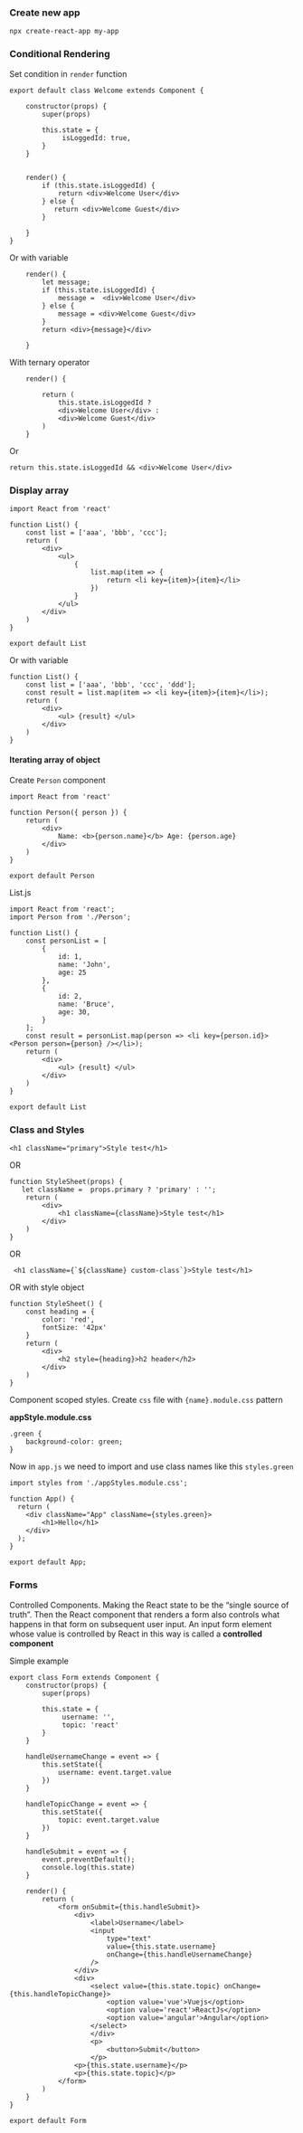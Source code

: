 ### Create new app
```
npx create-react-app my-app
```

### Conditional Rendering
Set condition in `render` function
```
export default class Welcome extends Component {

    constructor(props) {
        super(props)
    
        this.state = {
             isLoggedId: true,
        }
    }
    

    render() {
        if (this.state.isLoggedId) {
            return <div>Welcome User</div> 
        } else {
           return <div>Welcome Guest</div> 
        }
       
    }
}
```
Or with variable
```
    render() {
        let message;
        if (this.state.isLoggedId) {
            message =  <div>Welcome User</div> 
        } else {
            message = <div>Welcome Guest</div> 
        }
        return <div>{message}</div>
       
    }
```
With ternary operator
```
    render() {

        return (
            this.state.isLoggedId ?
            <div>Welcome User</div> :
            <div>Welcome Guest</div> 
        )
    }
```
Or
```
return this.state.isLoggedId && <div>Welcome User</div>
```

### Display array
```
import React from 'react'

function List() {
    const list = ['aaa', 'bbb', 'ccc'];
    return (
        <div>
            <ul>
                {
                    list.map(item => {
                        return <li key={item}>{item}</li>
                    })
                }
            </ul>
        </div>
    )
}

export default List
```
Or with variable
```
function List() {
    const list = ['aaa', 'bbb', 'ccc', 'ddd'];
    const result = list.map(item => <li key={item}>{item}</li>);
    return (
        <div>
            <ul> {result} </ul>
        </div>
    )
}
```
#### Iterating array of object
Create `Person` component
```
import React from 'react'

function Person({ person }) {
    return (
        <div>
            Name: <b>{person.name}</b> Age: {person.age}
        </div>
    )
}

export default Person
```
List.js
```
import React from 'react';
import Person from './Person';

function List() {
    const personList = [
        {
            id: 1,
            name: 'John',
            age: 25
        },
        {
            id: 2,
            name: 'Bruce',
            age: 30,
        }
    ];
    const result = personList.map(person => <li key={person.id}><Person person={person} /></li>);
    return (
        <div>
            <ul> {result} </ul>
        </div>
    )
}

export default List
```

### Class and Styles
```
<h1 className="primary">Style test</h1>
```
OR 
```
function StyleSheet(props) {
   let className =  props.primary ? 'primary' : '';
    return (
        <div>
            <h1 className={className}>Style test</h1>
        </div>
    )
}
```

OR
```
 <h1 className={`${className} custom-class`}>Style test</h1>
```

OR with style object
```
function StyleSheet() {
    const heading = {
        color: 'red',
        fontSize: '42px'
    }
    return (
        <div>
            <h2 style={heading}>h2 header</h2>
        </div>
    )
}
```

Component scoped styles. Create `css` file with `{name}.module.css` pattern

**appStyle.module.css**
```
.green {
    background-color: green;
}
```

Now in `app.js` we need to import and use class names like this `styles.green`
```
import styles from './appStyles.module.css';

function App() {
  return (
    <div className="App" className={styles.green}>
        <h1>Hello</h1>
    </div>
  );
}

export default App;

```

### Forms
Controlled Components. Making the React state to be the “single source of truth”. Then the React component that renders a form also controls what happens in that form on subsequent user input. An input form element whose value is controlled by React in this way is called a **controlled component**

Simple example
```
export class Form extends Component {
    constructor(props) {
        super(props)
    
        this.state = {
             username: '',
             topic: 'react'
        }
    }
    
    handleUsernameChange = event => {
        this.setState({
            username: event.target.value
        })
    }

    handleTopicChange = event => {
        this.setState({
            topic: event.target.value
        })
    }

    handleSubmit = event => {
        event.preventDefault();
        console.log(this.state)
    }

    render() {
        return (
            <form onSubmit={this.handleSubmit}>
                <div>
                    <label>Username</label>
                    <input 
                        type="text" 
                        value={this.state.username} 
                        onChange={this.handleUsernameChange}
                    />
                </div>
                <div>
                    <select value={this.state.topic} onChange={this.handleTopicChange}>
                        <option value='vue'>Vuejs</option>
                        <option value='react'>ReactJs</option>
                        <option value='angular'>Angular</option>
                    </select>
                    </div>
                    <p>
                        <button>Submit</button>
                    </p>
                <p>{this.state.username}</p>
                <p>{this.state.topic}</p>
            </form>
        )
    }
}

export default Form
```




